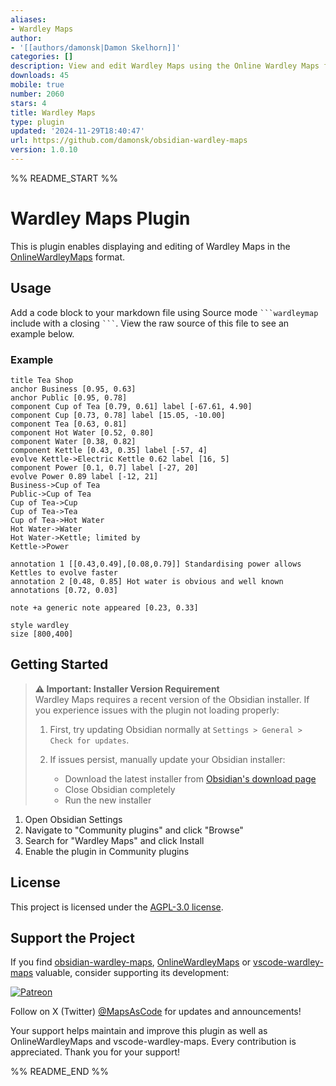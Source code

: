 ```yaml
---
aliases:
- Wardley Maps
author:
- '[[authors/damonsk|Damon Skelhorn]]'
categories: []
description: View and edit Wardley Maps using the Online Wardley Maps format.
downloads: 45
mobile: true
number: 2060
stars: 4
title: Wardley Maps
type: plugin
updated: '2024-11-29T18:40:47'
url: https://github.com/damonsk/obsidian-wardley-maps
version: 1.0.10
---
```


%% README_START %%

# Wardley Maps Plugin

This is plugin enables displaying and editing of Wardley Maps in the [OnlineWardleyMaps](https://onlinewardleymaps.com) format.

## Usage

Add a code block to your markdown file using Source mode ` ```wardleymap ` include with a closing ` ``` `.  View the raw source of this file to see an example below.

### Example

```wardleymap
title Tea Shop
anchor Business [0.95, 0.63]
anchor Public [0.95, 0.78]
component Cup of Tea [0.79, 0.61] label [-67.61, 4.90]
component Cup [0.73, 0.78] label [15.05, -10.00]
component Tea [0.63, 0.81]
component Hot Water [0.52, 0.80]
component Water [0.38, 0.82]
component Kettle [0.43, 0.35] label [-57, 4]
evolve Kettle->Electric Kettle 0.62 label [16, 5]
component Power [0.1, 0.7] label [-27, 20]
evolve Power 0.89 label [-12, 21]
Business->Cup of Tea
Public->Cup of Tea
Cup of Tea->Cup
Cup of Tea->Tea
Cup of Tea->Hot Water
Hot Water->Water
Hot Water->Kettle; limited by 
Kettle->Power

annotation 1 [[0.43,0.49],[0.08,0.79]] Standardising power allows Kettles to evolve faster
annotation 2 [0.48, 0.85] Hot water is obvious and well known
annotations [0.72, 0.03]

note +a generic note appeared [0.23, 0.33]

style wardley
size [800,400]
```

## Getting Started

> **⚠️ Important: Installer Version Requirement**  
> Wardley Maps requires a recent version of the Obsidian installer. If you experience issues with the plugin not loading properly:
> 
> 1. First, try updating Obsidian normally at `Settings > General > Check for updates`.
> 
> 2. If issues persist, manually update your Obsidian installer:
>    - Download the latest installer from [Obsidian's download page](https://obsidian.md/download)
>    - Close Obsidian completely
>    - Run the new installer

1. Open Obsidian Settings
2. Navigate to "Community plugins" and click "Browse"
3. Search for "Wardley Maps" and click Install
4. Enable the plugin in Community plugins

## License

This project is licensed under the [AGPL-3.0 license](LICENSE).

## Support the Project

If you find [obsidian-wardley-maps](https://github.com/damonsk/obsidian-wardley-maps), [OnlineWardleyMaps](https://github.com/damonsk/onlinewardleymaps) or [vscode-wardley-maps](https://github.com/damonsk/vscode-wardley-maps) valuable, consider supporting its development:

[![Patreon](https://c5.patreon.com/external/logo/become_a_patron_button.png)](https://www.patreon.com/mapsascode/overview)

Follow on X (Twitter) [@MapsAsCode](https://x.com/mapsascode) for updates and announcements!

Your support helps maintain and improve this plugin as well as OnlineWardleyMaps and vscode-wardley-maps. Every contribution is appreciated. Thank you for your support!

%% README_END %%